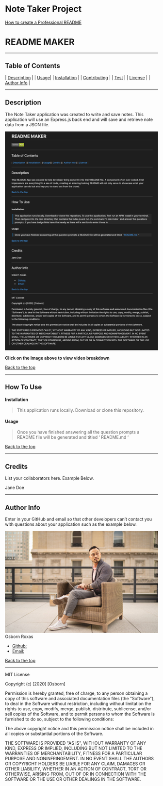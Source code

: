 # Note Taker Project

[How to create a Professional README](./readme-guide.md)

  
# **README MAKER**


---

## Table of Contents 

| [Description](#description) |
| [Usage](#usage)|
| [Installation](#installation) |
| [Contributing](#contributing) |
| [Test](#test) |
| [License](#license) |
| [Author Info](#author-info) |


---

## Description 
The Note Taker application was created to write and save notes. This application will use an Express.js back end and will save and retrieve note data from a JSON file.

[![ReadMe Image](https://github.com/osbornroxas02/readMe-maker/blob/master/readmeImage.png)](https://drive.google.com/file/d/1fScjxV4DgIvHJ1y6pbdpJatMn4m2vtmu/preview)

**Click on the Image above to view video breakdown**


[Back to the top](#table-of-contents)

---

## How To Use

#### Installation
> This application runs locally. Download or clone this repository.

#### Usage 
> Once you have finished answering all the question prompts a README file will be generated and titled ‘ README.md ‘


[Back to the top](#table-of-contents)

---


## Credits
List your collaborators here. Example Below.

Jane Doe


---

## Author Info
Enter in your GitHub and email so that other developers can’t contact you with questions about your application such as the example below.

![ReadMe Image](https://github.com/osbornroxas02/readMe-maker/blob/master/seated%20copy.JPG)
Osborn Roxas

- [Github:](https://github.com/osbornroxas02/readMe-maker/tree/develop)
- [Email:](https://OSBORNROXAS02@GMAIL.COM)


[Back to the top](#table-of-contents)

---

MIT License

Copyright (c) [2020] [Osborn]

Permission is hereby granted, free of charge, to any person obtaining a copy
of this software and associated documentation files (the "Software"), to deal
in the Software without restriction, including without limitation the rights
to use, copy, modify, merge, publish, distribute, sublicense, and/or sell
copies of the Software, and to permit persons to whom the Software is
furnished to do so, subject to the following conditions:

The above copyright notice and this permission notice shall be included in all
copies or substantial portions of the Software.

THE SOFTWARE IS PROVIDED "AS IS", WITHOUT WARRANTY OF ANY KIND, EXPRESS OR
IMPLIED, INCLUDING BUT NOT LIMITED TO THE WARRANTIES OF MERCHANTABILITY,
FITNESS FOR A PARTICULAR PURPOSE AND NONINFRINGEMENT. IN NO EVENT SHALL THE
AUTHORS OR COPYRIGHT HOLDERS BE LIABLE FOR ANY CLAIM, DAMAGES OR OTHER
LIABILITY, WHETHER IN AN ACTION OF CONTRACT, TORT OR OTHERWISE, ARISING FROM,
OUT OF OR IN CONNECTION WITH THE SOFTWARE OR THE USE OR OTHER DEALINGS IN THE
SOFTWARE.
